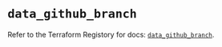 # `data_github_branch`

Refer to the Terraform Registory for docs: [`data_github_branch`](https://registry.terraform.io/providers/integrations/github/5.28.0/docs/data-sources/branch).
